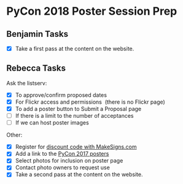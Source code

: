 # PyCon 2018 Poster Session Prep

## Benjamin Tasks
- [x] Take a first pass at the content on the website.

## Rebecca Tasks
Ask the listserv:
- [x] To approve/confirm proposed dates
- [x] For Flickr access and permissions  (there is no Flickr page)
- [x] To add a poster button to Submit a Proposal page
- [ ] If there is a limit to the number of acceptances 
- [ ] If we can host poster images 

Other:
- [x] Register for [discount code with MakeSigns.com](https://www.makesigns.com/conference/4996/pycon-conference)
- [x] Add a link to the [PyCon 2017 posters](https://us.pycon.org/2017/schedule/posters/list/)
- [x] Select photos for inclusion on poster page 
- [x] Contact photo owners to request use
- [x] Take a second pass at the content on the website.
